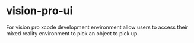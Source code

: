 # vision-pro-ui

For vision pro xcode development environment allow users to access their mixed reality environment to pick an object to pick up.
